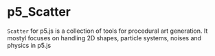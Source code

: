 # p5_Scatter
`Scatter` for p5.js is a collection of tools for procedural art generation. It mostyl focuses on handling 2D shapes, particle systems, noises and physics in p5.js
